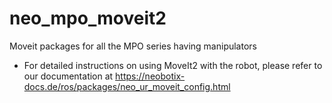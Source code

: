 # neo_mpo_moveit2
Moveit packages for all the MPO series having manipulators

- For detailed instructions on using MoveIt2 with the robot, please refer to our documentation at https://neobotix-docs.de/ros/packages/neo_ur_moveit_config.html
 